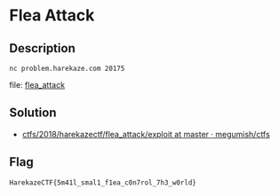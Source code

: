 # Flea Attack

## Description

`nc problem.harekaze.com 20175`

file: [flea_attack](attachments/flea_attack.elf)

## Solution

- [ctfs/2018/harekazectf/flea_attack/exploit at master · megumish/ctfs](https://github.com/megumish/ctfs/tree/master/2018/harekazectf/flea_attack/exploit)

## Flag

```
HarekazeCTF{5m41l_smal1_f1ea_c0n7rol_7h3_w0rld}
```